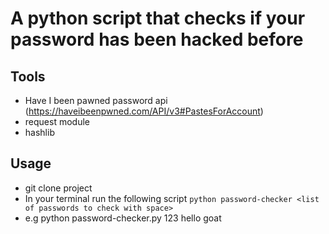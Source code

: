 # A python script that checks if your password has been hacked before

## Tools

- Have I been pawned password api (https://haveibeenpwned.com/API/v3#PastesForAccount)
- request module
- hashlib

## Usage

- git clone project
- In your terminal run the following script `python password-checker <list of passwords to check with space>`
- e.g python password-checker.py 123 hello goat
